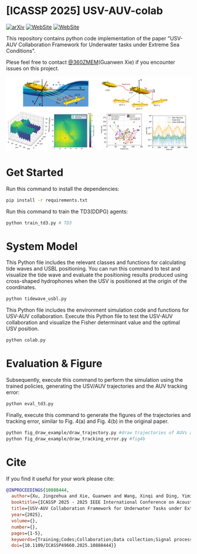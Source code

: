 # [ICASSP 2025] USV-AUV-colab

[![arXiv](https://img.shields.io/badge/arXiv-2409.02444-b31b1b.svg)](https://arxiv.org/abs/2409.02444)  [![WebSite](https://img.shields.io/badge/PDF-Supp_Material-77DDFF.svg)](https://github.com/360ZMEM/USV-AUV-colab/blob/main/paper/SUPP.pdf) [![WebSite](https://img.shields.io/github/last-commit/360ZMEM/USV-AUV-Colab?color=green)](https://360zmem.github.io/USV-AUV-Colab)

This repository contains python code implementation of the paper "USV-AUV Collaboration Framework for Underwater tasks under Extreme Sea Conditions". 

Plese feel free to contact [@360ZMEM](mailto:gwxie360@outlook.com)(Guanwen Xie) if you encounter issues on this project.

![Snipaste_2024-10-15_10-26-38](README.assets/Snipaste_2024-10-15_10-26-38.png)

# Get Started

Run this command to install the dependencies:

```bash
pip install -r requirements.txt
```

Run this command to train the TD3(DDPG) agents:

```bash
python train_td3.py # TD3
```

# System Model

This Python file includes the relevant classes and functions for calculating tide waves and USBL positioning. You can run this command to test and visualize the tide wave and evaluate the positioning results produced using cross-shaped hydrophones when the USV is positioned at the origin of the coordinates.

```bash
python tidewave_usbl.py
```

This Python file includes the environment simulation code and functions for USV-AUV collaboration. Execute this Python file to test the USV-AUV collaboration and visualize the Fisher determinant value and the optimal USV position.

```bash
python colab.py
```

# Evaluation & Figure

Subsequently, execute this command to perform the simulation using the trained policies, generating the USV/AUV trajectories and the AUV tracking error:

```bash
python eval_td3.py
```

Finally, execute this command to generate the figures of the trajectories and tracking error, similar to Fig. 4(a) and Fig. 4(b) in the original paper.

```bash
python fig_draw_example/draw_trajectory.py #draw trajectories of AUVs and USV, fig4a
python fig_draw_example/draw_tracking_error.py #fig4b
```

# Cite

If you find it useful for your work please cite:

```bibtex
@INPROCEEDINGS{10888444,
  author={Xu, Jingzehua and Xie, Guanwen and Wang, Xinqi and Ding, Yimian and Zhang, Shuai},
  booktitle={ICASSP 2025 - 2025 IEEE International Conference on Acoustics, Speech and Signal Processing (ICASSP)}, 
  title={USV-AUV Collaboration Framework for Underwater Tasks under Extreme Sea Conditions}, 
  year={2025},
  volume={},
  number={},
  pages={1-5},
  keywords={Training;Codes;Collaboration;Data collection;Signal processing;Robustness;Path planning;Speech processing;Optimization;Surface treatment;Autonomous underwater vehicle;Unmanned surface vehicle;Fisher information matrix;Reinforcement learning;Extreme sea conditions;Underwater tasks},
  doi={10.1109/ICASSP49660.2025.10888444}}
```

